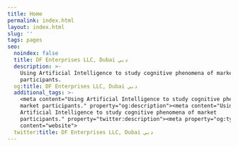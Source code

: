 ```yaml
---
title: Home
permalink: index.html
layout: index.html
slug: ''
tags: pages
seo:
  noindex: false
  title: DF Enterprises LLC, Dubai دبي
  description: >-
    Using Artificial Intelligence to study cognitive phenomena of market
    participants.
  og:title: DF Enterprises LLC, Dubai دبي
  additional_tags: >-
    <meta content="Using Artificial Intelligence to study cognitive phenomena of
    market participants." property="og:description"><meta content="Using
    Artificial Intelligence to study cognitive phenomena of market
    participants." property="twitter:description"><meta property="og:type"
    content="website">
  twitter:title: DF Enterprises LLC, Dubai دبي
---
```



